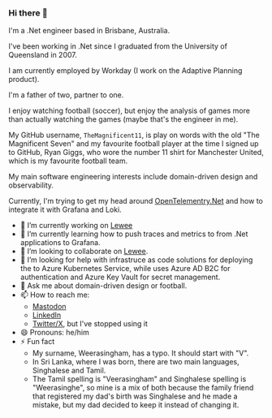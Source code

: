 ### Hi there 👋

I'm a .Net engineer based in Brisbane, Australia.

I've been working in .Net since I graduated from the University of Queensland in 2007.

I am currently employed by Workday (I work on the Adaptive Planning product).

I'm a father of two, partner to one.

I enjoy watching football (soccer), but enjoy the analysis of games more than actually watching the games (maybe that's the engineer in me).

My GitHub username, `TheMagnificent11`, is play on words with the old "The Magnificent Seven" and my favourite football player at the time I signed up to GitHub, Ryan Giggs, who wore the number 11 shirt for Manchester United, which is my favourite football team.

My main software engineering interests include domain-driven design and observability.

Currently, I'm trying to get my head around [OpenTelementry.Net](https://github.com/open-telemetry/opentelemetry-dotnet) and how to integrate it with Grafana and Loki.

- 🔭 I’m currently working on [Lewee](https://github.com/TheMagnificent11/lewee)
- 🌱 I’m currently learning how to push traces and metrics to from .Net applications to Grafana.
- 👯 I’m looking to collaborate on [Lewee](https://github.com/TheMagnificent11/lewee).
- 🤔 I’m looking for help with infrastruce as code solutions for deploying the to Azure Kubernetes Service, while uses Azure AD B2C for authentication and Azure Key Vault for secret management.
- 💬 Ask me about domain-driven design or football.
- 📫 How to reach me:
  - [Mastodon](https://hachyderm.io/@sajilicious)
  - [LinkedIn](https://www.linkedin.com/in/saji-weerasingham/)
  - [Twitter/X](https://twitter.com/sajilicous), but I've stopped using it
- 😄 Pronouns: he/him
- ⚡ Fun fact
  - My surname, Weerasingham, has a typo.  It should start with "V".
  - In Sri Lanka, where I was born, there are two main languages, Singhalese and Tamil.
  - The Tamil spelling is "Veerasingham" and Singhalese spelling is "Weerasinghe", so mine is a mix of both because the family friend that registered my dad's birth was Singhalese and he made a mistake, but my dad decided to keep it instead of changing it.
